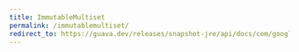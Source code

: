 ```yaml
---
title: ImmutableMultiset
permalink: /immutablemultiset/
redirect_to: https://guava.dev/releases/snapshot-jre/api/docs/com/google/common/collect/ImmutableMultiset.html
---
```

